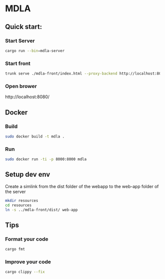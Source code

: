 # MDLA

## Quick start:

### Start Server
```bash
cargo run --bin=mdla-server
```

### Start front
```bash
trunk serve ./mdla-front/index.html --proxy-backend http://localhost:8000/api/
```

### Open brower
http://localhost:8080/


## Docker

### Build
```bash
sudo docker build -t mdla .
```

### Run
```bash
sudo docker run -ti -p 8000:8000 mdla
```


## Setup dev env
Create a simlink from the dist folder of the webapp to the web-app folder of the server
```bash
mkdir resources
cd resources
ln -s ../mdla-front/dist/ web-app
```


## Tips

### Format your code
```bash
cargo fmt
```

### Improve your code

```bash
cargo clippy --fix
```